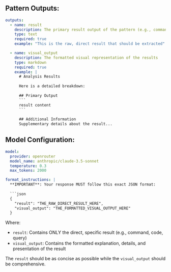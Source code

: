 ## Pattern Outputs:

```yaml
outputs:
  - name: result
    description: The primary result output of the pattern (e.g., command, code, query)
    type: text
    required: true
    example: "This is the raw, direct result that should be extracted"

  - name: visual_output
    description: The formatted visual representation of the results
    type: markdown
    required: true
    example: |
      # Analysis Results
      
      Here is a detailed breakdown:
      
      ## Primary Output
      ```
      result content
      ```
      
      ## Additional Information
      Supplementary details about the result...
```

## Model Configuration:

```yaml
model:
  provider: openrouter
  model_name: anthropic/claude-3.5-sonnet
  temperature: 0.3
  max_tokens: 2000

format_instructions: |
  **IMPORTANT**: Your response MUST follow this exact JSON format:
  
  ```json
  {
    "result": "THE_RAW_DIRECT_RESULT_HERE",
    "visual_output": "THE_FORMATTED_VISUAL_OUTPUT_HERE"
  }
  ```
  
  Where:
  - `result`: Contains ONLY the direct, specific result (e.g., command, code, query)
  - `visual_output`: Contains the formatted explanation, details, and presentation of the result
  
  The `result` should be as concise as possible while the `visual_output` should be comprehensive.
```
